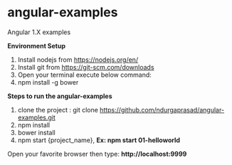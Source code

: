 # angular-examples
Angular 1.X examples

**Environment Setup**

1. Install nodejs from https://nodejs.org/en/
2. Install git from https://git-scm.com/downloads
3. Open your terminal execute below command:
4. npm install -g bower

**Steps to run the angular-examples**

1. clone the project : git clone https://github.com/ndurgaprasad/angular-examples.git
2. npm install
3. bower install
4. npm start {project_name}, **Ex: npm start 01-helloworld**

Open your favorite browser then type: **http://localhost:9999**
